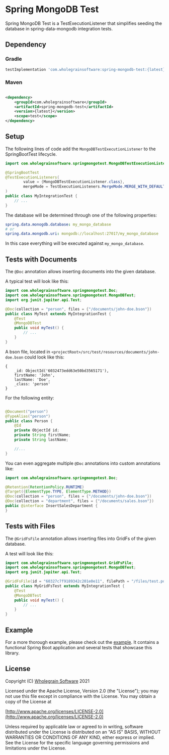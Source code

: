 # Spring MongoDB Test

Spring MongoDB Test is a TestExecutionListener that simplifies seeding the database in spring-data-mongodb integration
tests.

## Dependency

### Gradle

```groovy
testImplementation 'com.wholegrainsoftware:spring-mongodb-test:{latest}'
```

### Maven

```xml

<dependency>
    <groupId>com.wholegrainsoftware</groupId>
    <artifactId>spring-mongodb-test</artifactId>
    <version>{latest}</version>
    <scope>test</scope>
</dependency>
```

## Setup

The following lines of code add the `MongoDBTestExecutionListener` to the SpringBootTest lifecycle.

```java
import com.wholegrainsoftware.springmongotest.MongoDBTestExecutionListener;

@SpringBootTest
@TestExecutionListeners(
        value = {MongoDBTestExecutionListener.class},
        mergeMode = TestExecutionListeners.MergeMode.MERGE_WITH_DEFAULTS
)
public class MyIntegrationTest {
    // ...
}
```

The database will be determined through one of the following properties:

```yaml
spring.data.monogdb.database: my_mongo_database
# or
spring.data.mongodb.uri: mongodb://localhost:27017/my_mongo_database
```

In this case everything will be executed against `my_mongo_database`.

## Tests with Documents

The `@Doc` annotation allows inserting documents into the given database.

A typical test will look like this:

```java
import com.wholegrainsoftware.springmongotest.Doc;
import com.wholegrainsoftware.springmongotest.MongoDBTest;
import org.junit.jupiter.api.Test;

@Doc(collection = "person", files = {"/documents/john-doe.bson"})
public class MyTest extends MyIntegrationTest {
    @Test
    @MongoDBTest
    public void myTest() {
        // ...    
    }
}
```

A bson file, located in `<projectRoot>/src/test/resources/documents/john-doe.bson` could look like this:

```bson
{
    _id: ObjectId('6032473edd63e50bd3565171'),
    firstName: 'John',
    lastName: 'Doe',
    _class: 'person'
}
```

For the following entity:

```java

@Document("person")
@TypeAlias("person")
public class Person {
    @Id
    private ObjectId id;
    private String firstName;
    private String lastName;

    //...
}
```

You can even aggregate multiple `@Doc` annotations into custom annotations like:

```java
import com.wholegrainsoftware.springmongotest.Doc;

@Retention(RetentionPolicy.RUNTIME)
@Target({ElementType.TYPE, ElementType.METHOD})
@Doc(collection = "person", files = {"/documents/john-doe.bson"})
@Doc(collection = "department", files = {"/documents/sales.bson"})
public @interface InsertSalesDepartment {
}
```

## Tests with Files

The `@GridFsFile` annotation allows inserting files into GridFs of the given database.

A test will look like this:

```java
import com.wholegrainsoftware.springmongotest.GridFsFile;
import com.wholegrainsoftware.springmongotest.MongoDBTest;
import org.junit.jupiter.api.Test;

@GridFsFile(id = "60327c7f9189342c201e0e11", filePath = "/files/test.pdf")
public class MyGridFsTest extends MyIntegrationTest {
    @Test
    @MongoDBTest
    public void myTest() {
        // ...    
    }
}
```

## Example

For a more thorough example, please check out the [example](example/spring-example). It contains a functional Spring Boot application
and several tests that showcase this library.

## License

Copyright (C) [Wholegrain Software](https://wholegrain-software.com) 2021

Licensed under the Apache License, Version 2.0 (the "License");
you may not use this file except in compliance with the License.
You may obtain a copy of the License at
    
[http://www.apache.org/licenses/LICENSE-2.0](http://www.apache.org/licenses/LICENSE-2.0)

Unless required by applicable law or agreed to in writing, software
distributed under the License is distributed on an "AS IS" BASIS,
WITHOUT WARRANTIES OR CONDITIONS OF ANY KIND, either express or implied.
See the License for the specific language governing permissions and
limitations under the License.